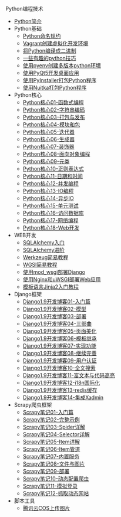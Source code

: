 Python编程技术

* [Python简介](markdown/Program/Python/_readme.md)
* Python基础
    * [Python命名规约](markdown/Program/Python/Basic/Python命名规约.md)
    * [Vagrant创建虚拟化开发环境](markdown/Program/Python/Basic/Vagrant创建虚拟化开发环境.md)
    * [将Python编译成二进制](markdown/Program/Python/Basic/将Python编译成二进制.md)
    * [一些有趣的python技巧](markdown/Program/Python/Basic/一些有趣的python技巧.md)
    * [使用pyenv创建多版本python环境](markdown/Program/Python/Basic/使用pyenv创建多版本python环境.md)
    * [使用PyQt5开发桌面应用](markdown/Program/Python/Basic/使用PyQt5开发桌面应用.md)
    * [使用PyInstaller打包Python程序](markdown/Program/Python/Basic/使用PyInstaller打包Python程序.md)
    * [使用Nuitka打包Python程序](markdown/Program/Python/Basic/使用Nuitka打包Python程序.md)
* Python核心
    * [Python核心01-函数式编程](markdown/Program/Python/Core/Python核心01-函数式编程.md)
    * [Python核心02-字符串编码](markdown/Program/Python/Core/Python核心02-字符串编码.md)
    * [Python核心03-打包与发布](markdown/Program/Python/Core/Python核心03-打包与发布.md)
    * [Python核心04-模块和包](markdown/Program/Python/Core/Python核心04-模块和包.md)
    * [Python核心05-迭代器](markdown/Program/Python/Core/Python核心05-迭代器.md)
    * [Python核心06-生成器](markdown/Program/Python/Core/Python核心06-生成器.md)
    * [Python核心07-装饰器](markdown/Program/Python/Core/Python核心07-装饰器.md)
    * [Python核心08-面向对象编程](markdown/Program/Python/Core/Python核心08-面向对象编程.md)
    * [Python核心09-元类](markdown/Program/Python/Core/Python核心09-元类.md)
    * [Python核心10-正则表达式](markdown/Program/Python/Core/Python核心10-正则表达式.md)
    * [Python核心11-日期和时间](markdown/Program/Python/Core/Python核心11-日期和时间.md)
    * [Python核心12-并发编程](markdown/Program/Python/Core/Python核心12-并发编程.md)
    * [Python核心13-IO编程](markdown/Program/Python/Core/Python核心13-IO编程.md)
    * [Python核心14-异步IO](markdown/Program/Python/Core/Python核心14-异步IO.md)
    * [Python核心15-单元测试](markdown/Program/Python/Core/Python核心15-单元测试.md)
    * [Python核心16-访问数据库](markdown/Program/Python/Core/Python核心16-访问数据库.md)
    * [Python核心17-网络编程](markdown/Program/Python/Core/Python核心17-网络编程.md)
    * [Python核心18-Web开发](markdown/Program/Python/Core/Python核心18-Web开发.md)
* WEB开发
    * [SQLAlchemy入门](markdown/Program/Python/Web/SQLAlchemy入门.md)
    * [SQLAlchemy进阶](markdown/Program/Python/Web/SQLAlchemy进阶.md)
    * [Werkzeug简易教程](markdown/Program/Python/Web/Werkzeug简易教程.md)
    * [WGSI简易教程](markdown/Program/Python/Web/WGSI简易教程.md)
    * [使用mod_wsgi部署Django](markdown/Program/Python/Web/使用mod_wsgi部署Django.md)
    * [使用Nginx和uWSGI部署Web应用](markdown/Program/Python/Web/使用Nginx和uWSGI部署Web应用.md)
    * [模板语言Jinja2入门教程](markdown/Program/Python/Web/模板语言Jinja2入门教程.md)
* Django框架
    * [Django1.9开发博客01-入门篇](markdown/Program/Python/Django/Django1.9开发博客01-入门篇.md)
    * [Django1.9开发博客02-模型](markdown/Program/Python/Django/Django1.9开发博客02-模型.md)
    * [Django1.9开发博客03-部署](markdown/Program/Python/Django/Django1.9开发博客03-部署.md)
    * [Django1.9开发博客04-三部曲](markdown/Program/Python/Django/Django1.9开发博客04-三部曲.md)
    * [Django1.9开发博客05-页面美化](markdown/Program/Python/Django/Django1.9开发博客05-页面美化.md)
    * [Django1.9开发博客06-模板继承](markdown/Program/Python/Django/Django1.9开发博客06-模板继承.md)
    * [Django1.9开发博客07-实现功能](markdown/Program/Python/Django/Django1.9开发博客07-实现功能.md)
    * [Django1.9开发博客08-继续完善](markdown/Program/Python/Django/Django1.9开发博客08-继续完善.md)
    * [Django1.9开发博客09-用户认证](markdown/Program/Python/Django/Django1.9开发博客09-用户认证.md)
    * [Django1.9开发博客10-全文搜索](markdown/Program/Python/Django/Django1.9开发博客10-全文搜索.md)
    * [Django1.9开发博客11-富文本与代码高亮](markdown/Program/Python/Django/Django1.9开发博客11-富文本与代码高亮.md)
    * [Django1.9开发博客12-i18n国际化](markdown/Program/Python/Django/Django1.9开发博客12-i18n国际化.md)
    * [Django1.9开发博客13-redis缓存](markdown/Program/Python/Django/Django1.9开发博客13-redis缓存.md)
    * [Django1.9开发博客14-集成Xadmin](markdown/Program/Python/Django/Django1.9开发博客14-集成Xadmin.md)
* Scrapy爬虫框架
    * [Scrapy笔记01-入门篇](markdown/Program/Python/Scrapy/Scrapy笔记01-入门篇.md)
    * [Scrapy笔记02-完整示例](markdown/Program/Python/Scrapy/Scrapy笔记02-完整示例.md)
    * [Scrapy笔记03-Spider详解](markdown/Program/Python/Scrapy/Scrapy笔记03-Spider详解.md)
    * [Scrapy笔记04-Selector详解](markdown/Program/Python/Scrapy/Scrapy笔记04-Selector详解.md)
    * [Scrapy笔记05-Item详解](markdown/Program/Python/Scrapy/Scrapy笔记05-Item详解.md)
    * [Scrapy笔记06-Item管道](markdown/Program/Python/Scrapy/Scrapy笔记06-Item管道.md)
    * [Scrapy笔记07-内置服务](markdown/Program/Python/Scrapy/Scrapy笔记07-内置服务.md)
    * [Scrapy笔记08-文件与图片](markdown/Program/Python/Scrapy/Scrapy笔记08-文件与图片.md)
    * [Scrapy笔记09-部署](markdown/Program/Python/Scrapy/Scrapy笔记09-部署.md)
    * [Scrapy笔记10-动态配置爬虫](markdown/Program/Python/Scrapy/Scrapy笔记10-动态配置爬虫.md)
    * [Scrapy笔记11-模拟登录](markdown/Program/Python/Scrapy/Scrapy笔记11-模拟登录.md)
    * [Scrapy笔记12-抓取动态网站](markdown/Program/Python/Scrapy/Scrapy笔记12-抓取动态网站.md)
* 脚本工具
    * [腾讯云COS上传图片](markdown/Program/Python/Scripts/腾讯云COS上传图片.md)
